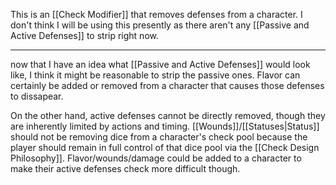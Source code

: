 This is an [[Check Modifier]] that removes defenses from a character. I don't think I will be using this presently as there aren't any [[Passive and Active Defenses]] to strip right now.

---

now that I have an idea what [[Passive and Active Defenses]] would look like, I think it might be reasonable to strip the passive ones. Flavor can certainly be added or removed from a character that causes those defenses to dissapear.

On the other hand, active defenses cannot be directly removed, though they are inherently limited by actions and timing. [[Wounds]]/[[Statuses|Status]] should not be removing dice from a character's check pool because the player should remain in full control of that dice pool via the [[Check Design Philosophy]]. Flavor/wounds/damage could be added to a character to make their active defenses check more difficult though.
